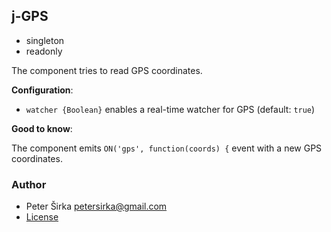 ## j-GPS

- singleton
- readonly

The component tries to read GPS coordinates.

__Configuration__:

- `watcher {Boolean}` enables a real-time watcher for GPS (default: `true`)

__Good to know__:

The component emits `ON('gps', function(coords) {` event with a new GPS coordinates.

### Author

- Peter Širka <petersirka@gmail.com>
- [License](https://www.totaljs.com/license/)